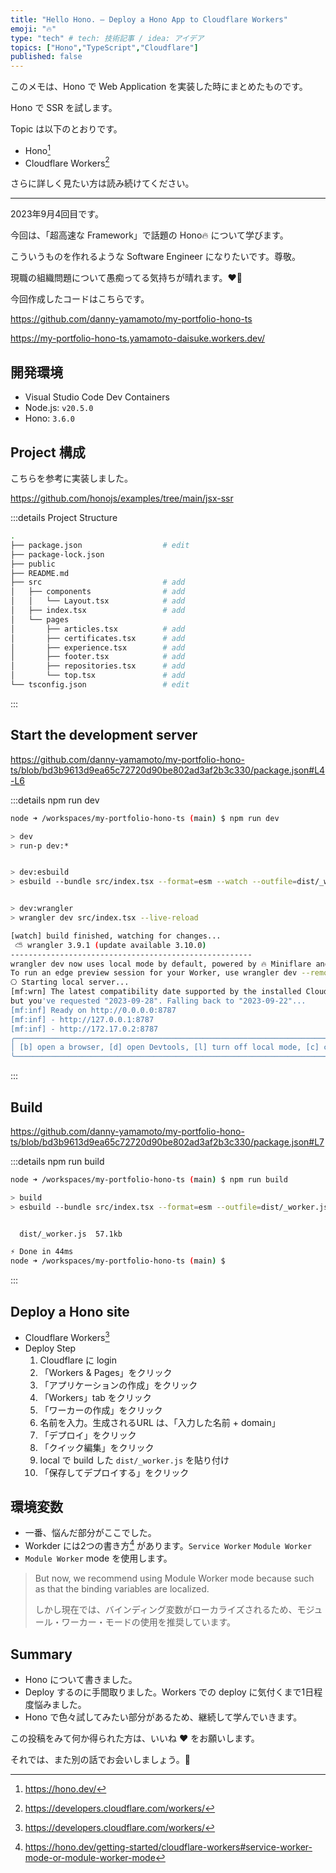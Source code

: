 ```yaml
---
title: "Hello Hono. — Deploy a Hono App to Cloudflare Workers"
emoji: "🔥"
type: "tech" # tech: 技術記事 / idea: アイデア
topics: ["Hono","TypeScript","Cloudflare"]
published: false
---
```

このメモは、Hono で Web Application を実装した時にまとめたものです。

Hono で SSR を試します。

Topic は以下のとおりです。

- Hono[^1]
- Cloudflare Workers[^2]

[^1]: https://hono.dev/

さらに詳しく見たい方は読み続けてください。

---

2023年9月4回目です。

今回は、「超高速な Framework」で話題の Hono🔥 について学びます。

こういうものを作れるような Software Engineer になりたいです。尊敬。

現職の組織問題について愚痴ってる気持ちが晴れます。❤️‍🔥

今回作成したコードはこちらです。

https://github.com/danny-yamamoto/my-portfolio-hono-ts

https://my-portfolio-hono-ts.yamamoto-daisuke.workers.dev/

## 開発環境
- Visual Studio Code Dev Containers
- Node.js: `v20.5.0`
- Hono: `3.6.0`

## Project 構成

こちらを参考に実装しました。

https://github.com/honojs/examples/tree/main/jsx-ssr

:::details Project Structure
```bash
.
├── package.json                  # edit
├── package-lock.json
├── public
├── README.md
├── src                           # add
│   ├── components                # add
│   │   └── Layout.tsx            # add
│   ├── index.tsx                 # add
│   └── pages
│       ├── articles.tsx          # add
│       ├── certificates.tsx      # add
│       ├── experience.tsx        # add
│       ├── footer.tsx            # add
│       ├── repositories.tsx      # add
│       └── top.tsx               # add
└── tsconfig.json                 # edit
```
:::

## Start the development server

https://github.com/danny-yamamoto/my-portfolio-hono-ts/blob/bd3b9613d9ea65c72720d90be802ad3af2b3c330/package.json#L4-L6

:::details npm run dev
```bash
node ➜ /workspaces/my-portfolio-hono-ts (main) $ npm run dev

> dev
> run-p dev:*


> dev:esbuild
> esbuild --bundle src/index.tsx --format=esm --watch --outfile=dist/_worker.js


> dev:wrangler
> wrangler dev src/index.tsx --live-reload

[watch] build finished, watching for changes...
 ⛅️ wrangler 3.9.1 (update available 3.10.0)
------------------------------------------------------
wrangler dev now uses local mode by default, powered by 🔥 Miniflare and 👷 workerd.
To run an edge preview session for your Worker, use wrangler dev --remote
⎔ Starting local server...
[mf:wrn] The latest compatibility date supported by the installed Cloudflare Workers Runtime is "2023-09-22",
but you've requested "2023-09-28". Falling back to "2023-09-22"...
[mf:inf] Ready on http://0.0.0.0:8787 
[mf:inf] - http://127.0.0.1:8787
[mf:inf] - http://172.17.0.2:8787
╭─────────────────────────────────────────────────────────────────────────────────────────────────────────────────────────────────────────────────────────────────────────────────────────╮
│ [b] open a browser, [d] open Devtools, [l] turn off local mode, [c] clear console, [x] to exit                                                                                          │
╰─────────────────────────────────────────────────────────────────────────────────────────────────────────────────────────────────────────────────────────────────────────────────────────╯
```
:::

## Build

https://github.com/danny-yamamoto/my-portfolio-hono-ts/blob/bd3b9613d9ea65c72720d90be802ad3af2b3c330/package.json#L7

:::details npm run build
```bash
node ➜ /workspaces/my-portfolio-hono-ts (main) $ npm run build

> build
> esbuild --bundle src/index.tsx --format=esm --outfile=dist/_worker.js


  dist/_worker.js  57.1kb

⚡ Done in 44ms
node ➜ /workspaces/my-portfolio-hono-ts (main) $ 
```
:::

## Deploy a Hono site
- Cloudflare Workers[^2]
- Deploy Step
   1. Cloudflare に login
   1. 「Workers & Pages」をクリック
   1. 「アプリケーションの作成」をクリック
   1. 「Workers」tab をクリック
   1. 「ワーカーの作成」をクリック
   1. 名前を入力。生成されるURL は、「入力した名前 + domain」
   1. 「デプロイ」をクリック
   1. 「クイック編集」をクリック
   1. local で build した `dist/_worker.js` を貼り付け
   1. 「保存してデプロイする」をクリック

[^2]: https://developers.cloudflare.com/workers/

## 環境変数
- 一番、悩んだ部分がここでした。
- Workder には2つの書き方[^3] があります。`Service Worker` `Module Worker`
- `Module Worker` mode を使用します。

> But now, we recommend using Module Worker mode because such as that the binding variables are localized.
> 
> しかし現在では、バインディング変数がローカライズされるため、モジュール・ワーカー・モードの使用を推奨しています。

[^3]: https://hono.dev/getting-started/cloudflare-workers#service-worker-mode-or-module-worker-mode

## Summary
- Hono について書きました。
- Deploy するのに手間取りました。Workers での deploy に気付くまで1日程度悩みました。
- Hono で色々試してみたい部分があるため、継続して学んでいきます。

この投稿をみて何か得られた方は、いいね ❤️ をお願いします。

それでは、また別の話でお会いしましょう。👋
